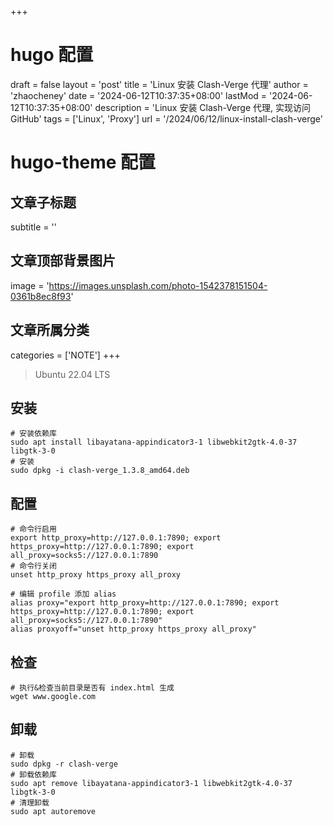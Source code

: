 +++
# hugo 配置
draft = false
layout = 'post'
title = 'Linux 安装 Clash-Verge 代理'
author = 'zhaocheney'
date = '2024-06-12T10:37:35+08:00'
lastMod = '2024-06-12T10:37:35+08:00'
description = 'Linux 安装 Clash-Verge 代理, 实现访问 GitHub'
tags = ['Linux', 'Proxy']
url = '/2024/06/12/linux-install-clash-verge'
# hugo-theme 配置
## 文章子标题
subtitle = ''
## 文章顶部背景图片
image = 'https://images.unsplash.com/photo-1542378151504-0361b8ec8f93'
## 文章所属分类
categories = ['NOTE']
+++

> Ubuntu 22.04 LTS

## 安装

```shell
# 安装依赖库
sudo apt install libayatana-appindicator3-1 libwebkit2gtk-4.0-37 libgtk-3-0
# 安装
sudo dpkg -i clash-verge_1.3.8_amd64.deb
```

## 配置

```shell
# 命令行启用
export http_proxy=http://127.0.0.1:7890; export https_proxy=http://127.0.0.1:7890; export all_proxy=socks5://127.0.0.1:7890
# 命令行关闭
unset http_proxy https_proxy all_proxy

# 编辑 profile 添加 alias
alias proxy="export http_proxy=http://127.0.0.1:7890; export https_proxy=http://127.0.0.1:7890; export all_proxy=socks5://127.0.0.1:7890"
alias proxyoff="unset http_proxy https_proxy all_proxy"
```

## 检查

```shell
# 执行&检查当前目录是否有 index.html 生成
wget www.google.com
```

## 卸载

```shell
# 卸载
sudo dpkg -r clash-verge
# 卸载依赖库
sudo apt remove libayatana-appindicator3-1 libwebkit2gtk-4.0-37 libgtk-3-0
# 清理卸载
sudo apt autoremove
```

